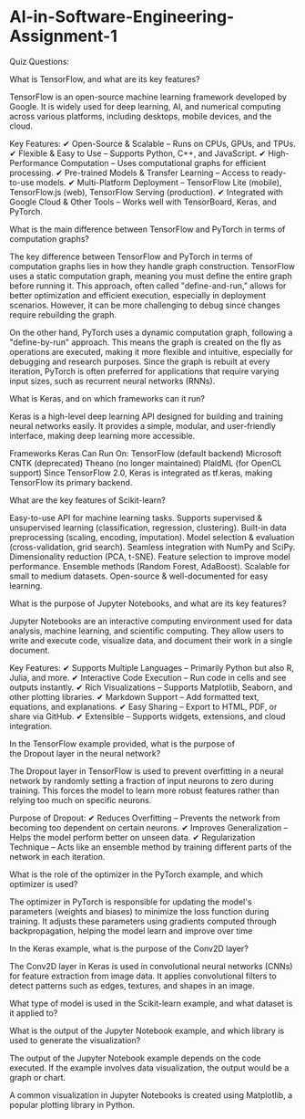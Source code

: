 # AI-in-Software-Engineering-Assignment-1
Quiz Questions:

What is TensorFlow, and what are its key features?

TensorFlow is an open-source machine learning framework developed by Google. It is widely used for deep learning, AI, and numerical computing across various platforms, including desktops, mobile devices, and the cloud.

Key Features:
✔ Open-Source & Scalable – Runs on CPUs, GPUs, and TPUs.
✔ Flexible & Easy to Use – Supports Python, C++, and JavaScript.
✔ High-Performance Computation – Uses computational graphs for efficient processing.
✔ Pre-trained Models & Transfer Learning – Access to ready-to-use models.
✔ Multi-Platform Deployment – TensorFlow Lite (mobile), TensorFlow.js (web), TensorFlow Serving (production).
✔ Integrated with Google Cloud & Other Tools – Works well with TensorBoard, Keras, and PyTorch.


What is the main difference between TensorFlow and PyTorch in terms of computation graphs?

The key difference between TensorFlow and PyTorch in terms of computation graphs lies in how they handle graph construction. TensorFlow uses a static computation graph, meaning you must define the entire graph before running it. This approach, often called "define-and-run," allows for better optimization and efficient execution, especially in deployment scenarios. However, it can be more challenging to debug since changes require rebuilding the graph.

On the other hand, PyTorch uses a dynamic computation graph, following a "define-by-run" approach. This means the graph is created on the fly as operations are executed, making it more flexible and intuitive, especially for debugging and research purposes. Since the graph is rebuilt at every iteration, PyTorch is often preferred for applications that require varying input sizes, such as recurrent neural networks (RNNs).

What is Keras, and on which frameworks can it run?

Keras is a high-level deep learning API designed for building and training neural networks easily. It provides a simple, modular, and user-friendly interface, making deep learning more accessible.

Frameworks Keras Can Run On:
TensorFlow (default backend)
Microsoft CNTK (deprecated)
Theano (no longer maintained)
PlaidML (for OpenCL support)
Since TensorFlow 2.0, Keras is integrated as tf.keras, making TensorFlow its primary backend. 


What are the key features of Scikit-learn?

Easy-to-use API for machine learning tasks.
Supports supervised & unsupervised learning (classification, regression, clustering).
Built-in data preprocessing (scaling, encoding, imputation).
Model selection & evaluation (cross-validation, grid search).
Seamless integration with NumPy and SciPy.
Dimensionality reduction (PCA, t-SNE).
Feature selection to improve model performance.
Ensemble methods (Random Forest, AdaBoost).
Scalable for small to medium datasets.
Open-source & well-documented for easy learning.

What is the purpose of Jupyter Notebooks, and what are its key features?

Jupyter Notebooks are an interactive computing environment used for data analysis, machine learning, and scientific computing. They allow users to write and execute code, visualize data, and document their work in a single document.

Key Features:
✔ Supports Multiple Languages – Primarily Python but also R, Julia, and more.
✔ Interactive Code Execution – Run code in cells and see outputs instantly.
✔ Rich Visualizations – Supports Matplotlib, Seaborn, and other plotting libraries.
✔ Markdown Support – Add formatted text, equations, and explanations.
✔ Easy Sharing – Export to HTML, PDF, or share via GitHub.
✔ Extensible – Supports widgets, extensions, and cloud integration.

In the TensorFlow example provided, what is the purpose of the Dropout layer in the neural network?

The Dropout layer in TensorFlow is used to prevent overfitting in a neural network by randomly setting a fraction of input neurons to zero during training. This forces the model to learn more robust features rather than relying too much on specific neurons.

Purpose of Dropout:
✔ Reduces Overfitting – Prevents the network from becoming too dependent on certain neurons.
✔ Improves Generalization – Helps the model perform better on unseen data.
✔ Regularization Technique – Acts like an ensemble method by training different parts of the network in each iteration.

What is the role of the optimizer in the PyTorch example, and which optimizer is used?

The optimizer in PyTorch is responsible for updating the model's parameters (weights and biases) to minimize the loss function during training. It adjusts these parameters using gradients computed through backpropagation, helping the model learn and improve over time

In the Keras example, what is the purpose of the Conv2D layer?

The Conv2D layer in Keras is used in convolutional neural networks (CNNs) for feature extraction from image data. It applies convolutional filters to detect patterns such as edges, textures, and shapes in an image.

What type of model is used in the Scikit-learn example, and what dataset is it applied to?

What is the output of the Jupyter Notebook example, and which library is used to generate the visualization?

The output of the Jupyter Notebook example depends on the code executed. If the example involves data visualization, the output would be a graph or chart.

A common visualization in Jupyter Notebooks is created using Matplotlib, a popular plotting library in Python.




